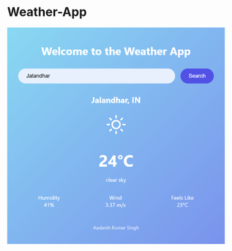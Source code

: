 # Weather-App

![image alt](https://github.com/Aadarshkumarsingh8084/Weather-App/blob/c12ee437447f42412a2e28658d4af42d581c24c9/Screenshot%202025-04-13%20020342.png)
